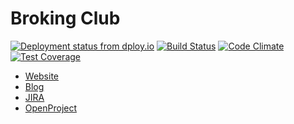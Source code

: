 # Broking Club
[![Deployment status from dploy.io](https://brokingclub.dploy.io/badge/56046447899016/12717.png)](http://dploy.io)
[![Build Status](https://travis-ci.org/BrokingClub/BrokingClub.svg)](https://travis-ci.org/BrokingClub/BrokingClub)
[![Code Climate](https://codeclimate.com/github/BrokingClub/BrokingClub/badges/gpa.svg)](https://codeclimate.com/github/BrokingClub/BrokingClub)
[![Test Coverage](https://codeclimate.com/github/BrokingClub/BrokingClub/badges/coverage.svg)](https://codeclimate.com/github/BrokingClub/BrokingClub)
  
* [Website](http://broking.club)  
* [Blog](http://blog.broking.club)  
* [JIRA](http://jira.it.dh-karlsruhe.de:8080/browse/BROKING)  
* [OpenProject](http://op.it.dh-karlsruhe.de/projects/dhbw_bc)
